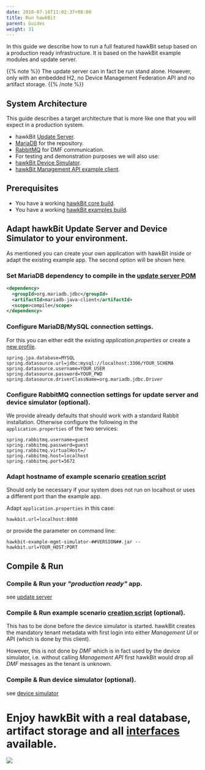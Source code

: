 ```yaml
---
date: 2018-07-16T11:02:37+08:00
title: Run hawkBit
parent: Guides
weight: 31
---
```


In this guide we describe how to run a full featured hawkBit setup based on a production ready infrastructure. It is based on the hawkBit example modules and update server.
<!--more-->


{{% note %}}
The update server can in fact be run stand alone. However, only with an embedded H2, no Device Management Federation API and no artifact storage.
{{% /note %}}

## System Architecture
This guide describes a target architecture that is more like one that you will expect in a production system.

- hawkBit [Update Server](https://github.com/eclipse/hawkbit/tree/master/hawkbit-runtime/hawkbit-update-server).
- [MariaDB](https://mariadb.org) for the repository.
- [RabbitMQ](https://www.rabbitmq.com) for DMF communication.
- For testing and demonstration purposes we will also use:
 - [hawkBit Device Simulator](https://github.com/eclipse/hawkbit-examples/tree/master/hawkbit-device-simulator).
 - [hawkBit Management API example client](https://github.com/eclipse/hawkbit-examples/tree/master/hawkbit-mgmt-api-client).

## Prerequisites
- You have a working [hawkBit core build](https://github.com/eclipse/hawkbit).
- You have a working [hawkBit examples build](https://github.com/eclipse/hawkbit-examples).

## Adapt hawkBit Update Server and Device Simulator to your environment.

As mentioned you can create your own application with hawkBit inside or adapt the existing example app. The second option will be shown here.

### Set MariaDB dependency to compile in the [update server POM](https://github.com/eclipse/hawkbit/blob/master/hawkbit-runtime/hawkbit-update-server/pom.xml)
```xml
<dependency>
  <groupId>org.mariadb.jdbc</groupId>
  <artifactId>mariadb-java-client</artifactId>
  <scope>compile</scope>
</dependency>
``` 
### Configure MariaDB/MySQL connection settings.

For this you can either edit the existing *application.properties* or create a [new profile](http://docs.spring.io/spring-boot/docs/current/reference/htmlsingle/#boot-features-external-config-profile-specific-properties).

```
spring.jpa.database=MYSQL
spring.datasource.url=jdbc:mysql://localhost:3306/YOUR_SCHEMA
spring.datasource.username=YOUR_USER
spring.datasource.password=YOUR_PWD
spring.datasource.driverClassName=org.mariadb.jdbc.Driver
```

### Configure RabbitMQ connection settings for update server and device simulator (optional).

We provide already defaults that should work with a standard Rabbit installation. Otherwise configure the following in the `application.properties` of the two services:

```
spring.rabbitmq.username=guest
spring.rabbitmq.password=guest
spring.rabbitmq.virtualHost=/
spring.rabbitmq.host=localhost
spring.rabbitmq.port=5672
```

### Adapt hostname of example scenario [creation script](https://github.com/eclipse/hawkbit-examples/blob/master/hawkbit-example-mgmt-simulator/src/main/resources/application.properties)

Should only be necessary if your system does not run on localhost or uses a different port than the example app.

Adapt `application.properties` in this case:
```
hawkbit.url=localhost:8080
```
or provide the parameter on command line:
```
hawkbit-example-mgmt-simulator-##VERSION##.jar --hawkbit.url=YOUR_HOST:PORT
```

## Compile & Run

### Compile & Run your _"production ready"_ app.

see [update server](https://github.com/eclipse/hawkbit/tree/master/hawkbit-runtime/hawkbit-update-server)

### Compile & Run example scenario [creation script](https://github.com/eclipse/hawkbit-examples/tree/master/hawkbit-example-mgmt-simulator) (optional).

This has to be done before the device simulator is started. hawkBit creates the mandatory tenant metadata with first login into either _Management UI_ or API (which is done by this client).

However, this is not done by _DMF_ which is in fact used by the device simulator, i.e. without calling _Management API_ first hawkBit would drop all _DMF_ messages as the tenant is unknown.

### Compile & Run device simulator (optional).

see [device simulator](https://github.com/eclipse/hawkbit-examples/tree/master/hawkbit-device-simulator)

# Enjoy hawkBit with a real database, artifact storage and all [interfaces](../../apis/) available.

![](../../images/gettingStartedResult.png)
